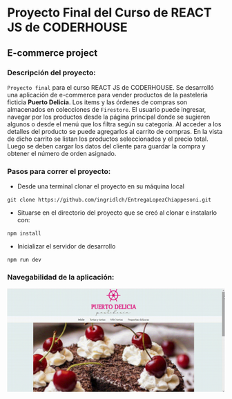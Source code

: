 # Proyecto Final del Curso de REACT JS de CODERHOUSE

## E-commerce project

### Descripción del proyecto:

`Proyecto final` para el curso REACT JS de CODERHOUSE. Se desarrolló una aplicación de e-commerce para vender productos de la pastelería ficticia **Puerto Delicia**. Los items y las órdenes de compras son almacenados en colecciones de `Firestore`. El usuario puede ingresar, navegar por los productos desde la página principal donde se sugieren algunos o desde el menú que los filtra según su categoría. Al acceder a los detalles del producto se puede agregarlos al carrito de compras. En la vista de dicho carrito se listan los productos seleccionados y el precio total. Luego se deben cargar los datos del cliente para guardar la compra y obtener el número de orden asignado.

### Pasos para correr el proyecto:

- Desde una terminal clonar el proyecto en su máquina local

```batch
git clone https://github.com/ingridlch/EntregaLopezChiappesoni.git
```

- Situarse en el directorio del proyecto que se creó al clonar e instalarlo con:

```batch
npm install
```

- Inicializar el servidor de desarrollo

```batch
npm run dev
```

### Navegabilidad de la aplicación:

![Navegabilidad de la aplicación](./public/images/navega.gif)
